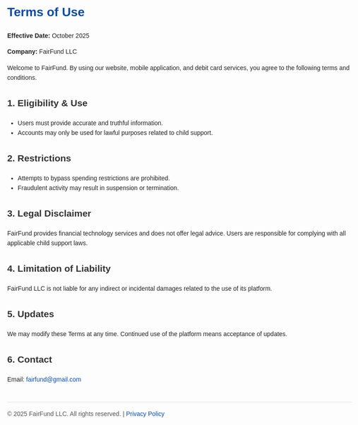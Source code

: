 <!DOCTYPE html>
<html lang="en">
<head>
    <meta charset="UTF-8">
    <meta name="viewport" content="width=device-width, initial-scale=1.0">
    <title>Terms of Use | FairFund LLC</title>
    <style>
        body { font-family: Arial, sans-serif; margin: 40px; line-height: 1.6; color: #222; max-width: 900px; }
        h1 { color: #0c4da2; }
        h2 { color: #333; }
        a { color: #0c4da2; text-decoration: none; }
        a:hover { text-decoration: underline; }
        footer { margin-top: 40px; font-size: 14px; color: #555; border-top: 1px solid #ddd; padding-top: 15px; }
    </style>
</head>
<body>

<h1>Terms of Use</h1>
<p><strong>Effective Date:</strong> October 2025</p>
<p><strong>Company:</strong> FairFund LLC</p>

<p>Welcome to FairFund. By using our website, mobile application, and debit card services, you agree to the following terms and conditions.</p>

<h2>1. Eligibility & Use</h2>
<ul>
    <li>Users must provide accurate and truthful information.</li>
    <li>Accounts may only be used for lawful purposes related to child support.</li>
</ul>

<h2>2. Restrictions</h2>
<ul>
    <li>Attempts to bypass spending restrictions are prohibited.</li>
    <li>Fraudulent activity may result in suspension or termination.</li>
</ul>

<h2>3. Legal Disclaimer</h2>
<p>FairFund provides financial technology services and does not offer legal advice. Users are responsible for complying with all applicable child support laws.</p>

<h2>4. Limitation of Liability</h2>
<p>FairFund LLC is not liable for any indirect or incidental damages related to the use of its platform.</p>

<h2>5. Updates</h2>
<p>We may modify these Terms at any time. Continued use of the platform means acceptance of updates.</p>

<h2>6. Contact</h2>
<p>Email: <a href="mailto:fairfund@gmail.com">fairfund@gmail.com</a></p>

<footer>
    © 2025 FairFund LLC. All rights reserved. | <a href="https://fairfund.github.io/privacy-policy">Privacy Policy</a>
</footer>

</body>
</html>
